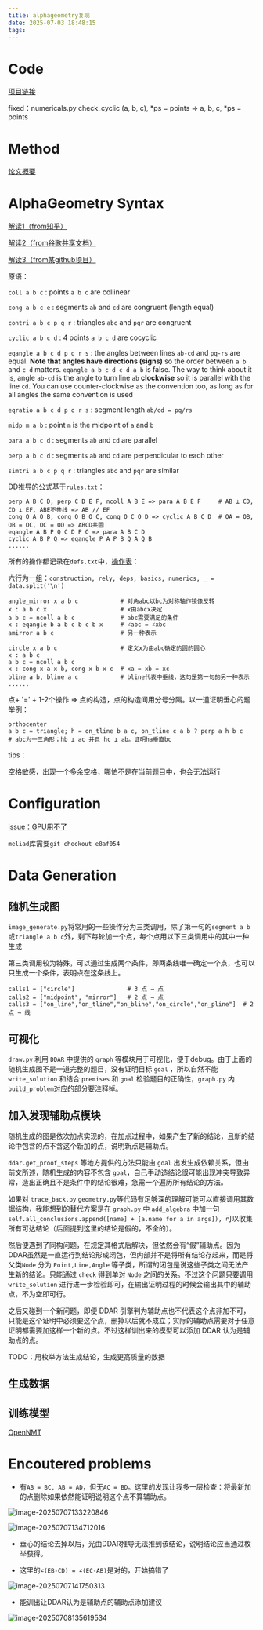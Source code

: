 ```yaml
---
title: alphageometry复现
date: 2025-07-03 18:48:15
tags:
---
```




# Code

[项目链接](https://github.com/google-deepmind/alphageometry)

fixed：numericals.py	check_cyclic	(a, b, c), *ps = points => a, b, c, *ps = points



# Method

[论文概要](https://zhuanlan.zhihu.com/p/679166024)



# AlphaGeometry Syntax

[解读1（from知乎）](https://www.zhihu.com/question/640049082)

[解读2（from谷歌共享文档）](https://docs.google.com/document/d/1K4QspqnGFCJ9hpFyPUvaJXE7SAWbt3XRBBtyXzGhsOo/edit?tab=t.0)

[解读3（from某github项目）](https://github.com/tpgh24/ag4masses?tab=readme-ov-file#the-problem-definition-language)



原语：

`coll a b c` : points `a b c` are collinear

`cong a b c e` : segments `ab` and `cd` are congruent (length equal)

`contri a b c p q r` : triangles `abc` and `pqr` are congruent

`cyclic a b c d` : 4 points `a b c d` are cocyclic

`eqangle a b c d p q r s` : the angles between lines `ab-cd` and `pq-rs` are equal. **Note that angles have directions (signs)** so the order between `a b` and `c d` matters. `eqangle a b c d c d a b` is false. The way to think about it is, angle `ab-cd` is the angle to turn line `ab` **clockwise** so it is parallel with the line `cd`. You can use counter-clockwise as the convention too, as long as for all angles the same convention is used

`eqratio a b c d p q r s` : segment length `ab/cd = pq/rs`

`midp m a b` : point `m` is the midpoint of `a` and `b`

`para a b c d` : segments `ab` and `cd` are parallel

`perp a b c d` : segments `ab` and `cd` are perpendicular to each other

`simtri a b c p q r` : triangles `abc` and `pqr` are similar



DD推导的公式基于`rules.txt`：

```
perp A B C D, perp C D E F, ncoll A B E => para A B E F		# AB ⊥ CD, CD ⊥ EF, ABE不共线 => AB // EF
cong O A O B, cong O B O C, cong O C O D => cyclic A B C D	# OA = OB, OB = OC, OC = OD => ABCD共圆
eqangle A B P Q C D P Q => para A B C D
cyclic A B P Q => eqangle P A P B Q A Q B
......
```

所有的操作都记录在`defs.txt`中，[操作表](https://github.com/tpgh24/ag4masses/blob/main/data/ag_defs.jpg)：

六行为一组：`construction, rely, deps, basics, numerics, _ = data.split('\n')`

```
angle_mirror x a b c			# 对角abc以bc为对称轴作镜像反转
x : a b c x						# x由abcx决定
a b c = ncoll a b c				# abc需要满足的条件
x : eqangle b a b c b c b x		# ∠abc = ∠xbc
amirror a b c					# 另一种表示

circle x a b c					# 定义x为由abc确定的圆的圆心
x : a b c
a b c = ncoll a b c
x : cong x a x b, cong x b x c	# xa = xb = xc
bline a b, bline a c			# bline代表中垂线，这句是第一句的另一种表示
......
```

点+ '=' + 1-2个操作 => 点的构造，点的构造间用分号分隔。以一道证明垂心的题举例：

```
orthocenter
a b c = triangle; h = on_tline b a c, on_tline c a b ? perp a h b c
# abc为一三角形；hb ⊥ ac 并且 hc ⊥ ab。证明ha垂直bc
```

tips：

空格敏感，出现一个多余空格，哪怕不是在当前题目中，也会无法运行



# Configuration

[issue：GPU用不了](https://github.com/google-deepmind/alphageometry/issues/101)

`meliad`库需要`git checkout e8af054`



# Data Generation

## 随机生成图

`image_generate.py`将常用的一些操作分为三类调用，除了第一句的`segment a b`或`triangle a b c`外，剩下每轮加一个点，每个点用以下三类调用中的其中一种生成

第三类调用较为特殊，可以通过生成两个条件，即两条线唯一确定一个点，也可以只生成一个条件，表明点在这条线上。

```
calls1 = ["circle"]               # 3 点 → 点
calls2 = ["midpoint", "mirror"]   # 2 点 → 点
calls3 = ["on_line","on_tline","on_bline","on_circle","on_pline"]  # 2 点 → 线
```



## 可视化

`draw.py` 利用 `DDAR` 中提供的 `graph` 等模块用于可视化，便于debug。由于上面的随机生成图不是一道完整的题目，没有证明目标 `goal` ，所以自然不能 `write_solution` 和结合 `premises` 和 `goal` 检验题目的正确性，`graph.py` 内 `build_problem`对应的部分要注释掉。



## 加入发现辅助点模块

随机生成的图是依次加点实现的，在加点过程中，如果产生了新的结论，且新的结论中包含的点不含这个新加的点，说明新点是辅助点。

`ddar.get_proof_steps` 等地方提供的方法只能由 `goal` 出发生成依赖关系，但由前文所述，随机生成的内容不包含 `goal`，自己手动造结论很可能出现冲突导致异常，造出正确且不是条件中的结论很难，急需一个遍历所有结论的方法。

如果对 `trace_back.py` `geometry.py`等代码有足够深的理解可能可以直接调用其数据结构，我能想到的替代方案是在 `graph.py` 中 `add_algebra` 中加一句 `self.all_conclusions.append([name] + [a.name for a in args])`，可以收集所有可达结论（后面提到这里的结论是假的，不全的）。

然后便遇到了同构问题，在规定其格式后解决，但依然会有“假”辅助点。因为DDAR虽然是一直运行到结论形成闭包，但内部并不是将所有结论存起来，而是将父类`Node` 分为 `Point,Line,Angle` 等子类，所谓的闭包是说这些子类之间无法产生新的结论。只能通过 `check` 得到单对 `Node` 之间的关系。不过这个问题只要调用 `write_solution` 进行进一步检验即可，在输出证明过程的时候会输出其中的辅助点，不为空即可行。

之后又碰到一个新问题，即便 DDAR 引擎判为辅助点也不代表这个点非加不可，只能是这个证明中必须要这个点，删掉以后就不成立；实际的辅助点需要对于任意证明都需要加这样一个新的点。不过这样训出来的模型可以添加 DDAR 认为是辅助点的点。

TODO：用枚举方法生成结论，生成更高质量的数据



## 生成数据





## 训练模型

[OpenNMT](https://github.com/OpenNMT/OpenNMT-py)

# Encoutered problems

- 有`AB = BC, AB = AD`，但无`AC = BD`。这里的发现让我多一层检查：将最新加的点删除如果依然能证明说明这个点不算辅助点。

![image-20250707133220846](alphageometry复现/image-20250707133220846.png)

![image-20250707134712016](alphageometry复现/image-20250707134712016.png)

- 垂心的结论去掉以后，光由DDAR推导无法推到该结论，说明结论应当通过枚举获得。



- 这里的`∠(EB-CD) = ∠(EC-AB)`是对的，开始搞错了

![image-20250707141750313](alphageometry复现/image-20250707141750313.png)

- 能训出让DDAR认为是辅助点的辅助点添加建议

![image-20250708135619534](alphageometry复现/image-20250708135619534.png)
